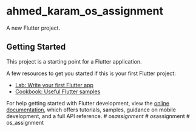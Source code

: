 # ahmed_karam_os_assignment

A new Flutter project.

## Getting Started

This project is a starting point for a Flutter application.

A few resources to get you started if this is your first Flutter project:

- [Lab: Write your first Flutter app](https://docs.flutter.dev/get-started/codelab)
- [Cookbook: Useful Flutter samples](https://docs.flutter.dev/cookbook)

For help getting started with Flutter development, view the
[online documentation](https://docs.flutter.dev/), which offers tutorials,
samples, guidance on mobile development, and a full API reference.
#   o s _ a s s i g n m e n t  
 #   o s _ a s s i g n m e n t  
 #   o s _ a s s i g n m e n t  
 